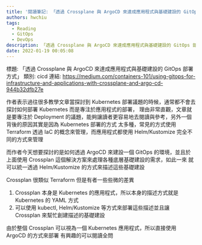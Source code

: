 ```yaml
---
title: '閱讀筆記: 「透過 Crossplane 與 ArgoCD 來達成應用程式與基礎建設的 GitOps 部署方式」'
authors: hwchiu
tags:
  - Reading
  - GitOps
  - DevOps
description: 「透過 Crossplane 與 ArgoCD 來達成應用程式與基礎建設的 GitOps 部署方式」
date: 2022-01-19 00:05:08
---
```


標題: 「透過 Crossplane 與 ArgoCD 來達成應用程式與基礎建設的 GitOps 部署方式」
類別: cicd
連結: https://medium.com/containers-101/using-gitops-for-infrastructure-and-applications-with-crossplane-and-argo-cd-944b32dfb27e

作者表示過往很多教學文章當探討到 Kubernetes 部署議題的時候，通常都不會去探討如何部署 Kubernetes 而是專注於應用程式的部署，
理由非常直觀，文章就是要專注於 Deployment 的議題，能夠讓讀者更容易地去閱讀與參考，另外一個背後的原因其實是因為 Kubernetes 部署的方式
太多種，常見的方式使用 Terraform 透過 IaC 的概念來管理，而應用程式都使用 Helm/Kustomize 完全不同的方式來管理

而作者今天想要探討的是如何透過 ArgoCD 來建設一個 GitOps 的環境，並且於上面使用 Crossplan 這個解決方案來處理各種底層基礎建設的需求，如此一來
就可以統一透過 Helm/Kustomize 的方式來描述這些基礎建設

Crossplan 很類似 Terraform 但是有者一些些微的差異
1. Crossplan 本身是 Kubernetes 的應用程式，所以本身的描述方式就是 Kubernetes 的 YAML 方式
2. 可以使用 kubectl, Helm/Kustomize 等方式來部署這些描述並且讓 Crossplan 來幫忙創建描述的基礎建設

由於整個 Crossplan 可以視為一個 Kubernetes 應用程式，所以直接使用 ArgoCD 的方式來部署
有興趣的可以閱讀全問

